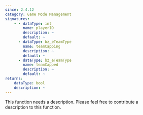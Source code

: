 ```yaml
---
since: 2.4.12
category: Game Mode Management
signatures:
    - - dataType: int
        name: playerID
        description: ~
        default: ~
      - dataType: bz_eTeamType
        name: teamCapping
        description: ~
        default: ~
      - dataType: bz_eTeamType
        name: teamCapped
        description: ~
        default: ~
returns:
    dataType: bool
    description: ~
---
```


This function needs a description. Please feel free to contribute a description to this function.
